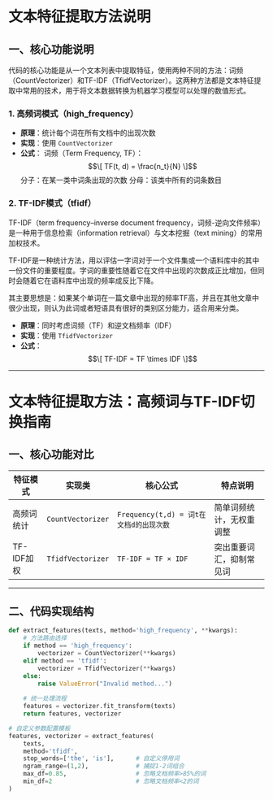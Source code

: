 # 文本特征提取方法说明
## 一、核心功能说明
代码的核心功能是从一个文本列表中提取特征，使用两种不同的方法：词频（CountVectorizer）和TF-IDF（TfidfVectorizer）。这两种方法都是文本特征提取中常用的技术，用于将文本数据转换为机器学习模型可以处理的数值形式。
### 1. 高频词模式（high_frequency）
- ​**原理**：统计每个词在所有文档中的出现次数
- ​**实现**：使用 `CountVectorizer`
- ​**公式**：
词频（Term Frequency, TF）：
$$\[ TF(t, d) = \frac{n_t}{N} \]$$
  分子：在某一类中词条出现的次数
  分母：该类中所有的词条数目
### 2. TF-IDF模式（tfidf）
TF-IDF（term frequency–inverse document frequency，词频-逆向文件频率）是一种用于信息检索（information retrieval）与文本挖掘（text mining）的常用加权技术。

TF-IDF是一种统计方法，用以评估一字词对于一个文件集或一个语料库中的其中一份文件的重要程度。字词的重要性随着它在文件中出现的次数成正比增加，但同时会随着它在语料库中出现的频率成反比下降。

其主要思想是：如果某个单词在一篇文章中出现的频率TF高，并且在其他文章中很少出现，则认为此词或者短语具有很好的类别区分能力，适合用来分类。
- ​**原理**：同时考虑词频（TF）和逆文档频率（IDF）
- ​**实现**：使用 `TfidfVectorizer`
- ​**公式**：  
$$\[ TF-IDF = TF \times IDF \]$$

---

# 文本特征提取方法：高频词与TF-IDF切换指南

## 一、核心功能对比
| 特征模式       | 实现类               | 核心公式                                 | 特点说明                     |
|----------------|----------------------|----------------------------------------|----------------------------|
| 高频词统计     | `CountVectorizer`   | `Frequency(t,d) = 词t在文档d的出现次数` | 简单词频统计，无权重调整     |
| TF-IDF加权     | `TfidfVectorizer`   | `TF-IDF = TF × IDF`                    | 突出重要词汇，抑制常见词     |

---

## 二、代码实现结构
```python
def extract_features(texts, method='high_frequency', ​**kwargs):
    # 方法路由选择
    if method == 'high_frequency':
        vectorizer = CountVectorizer(**kwargs)
    elif method == 'tfidf':
        vectorizer = TfidfVectorizer(**kwargs)
    else:
        raise ValueError("Invalid method...")
    
    # 统一处理流程
    features = vectorizer.fit_transform(texts)
    return features, vectorizer

# 自定义参数配置模板
features, vectorizer = extract_features(
    texts,
    method='tfidf',
    stop_words=['the', 'is'],      # 自定义停用词
    ngram_range=(1,2),             # 捕捉1-2词组合
    max_df=0.85,                   # 忽略文档频率>85%的词
    min_df=2                       # 忽略文档频率<2的词
)